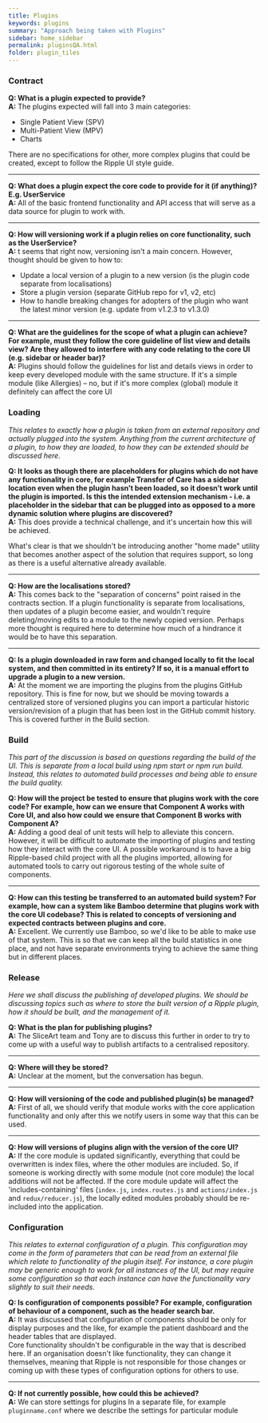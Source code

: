 ```yaml
---
title: Plugins
keywords: plugins
summary: "Approach being taken with Plugins"
sidebar: home_sidebar
permalink: pluginsQA.html
folder: plugin_tiles
---
```


### Contract  
**Q: What is a plugin expected to provide?**   
**A:** The plugins expected will fall into 3 main categories:  
- Single Patient View (SPV)  
- Multi-Patient View (MPV)  
- Charts  

There are no specifications for other, more complex plugins that could be created, except to follow the Ripple UI style guide.    

***

**Q: What does a plugin expect the core code to provide for it (if anything)? E.g. UserService**        
**A:** All of the basic frontend functionality and API access that will serve as a data source for plugin to work with.     

***

**Q: How will versioning work if a plugin relies on core functionality, such as the UserService?**   
**A:** t seems that right now, versioning isn't a main concern. However, thought should be given to how to:  
- Update a local version of a plugin to a new version (is the plugin code separate from localisations)  
- Store a plugin version (separate GitHub repo for v1, v2, etc)  
- How to handle breaking changes for adopters of the plugin who want the latest minor version (e.g. update from v1.2.3 to v1.3.0)  

***

**Q: What are the guidelines for the scope of what a plugin can achieve? For example, must they follow the core guideline of list view and details view? Are they allowed to interfere with any code relating to the core UI (e.g. sidebar or header bar)?**  
**A:** Plugins should follow the guidelines for list and details views in order to keep every developed module with the same structure. If it's a simple module (like Allergies) – no, but if it's more complex (global) module it definitely can affect the core UI  

### Loading
_This relates to exactly how a plugin is taken from an external repository and actually plugged into the system. Anything from the current architecture of a plugin, to how they are loaded, to how they can be extended should be discussed here._  

**Q: It looks as though there are placeholders for plugins which do not have any functionality in core, for example Transfer of Care has a sidebar location even when the plugin hasn’t been loaded, so it doesn’t work until the plugin is imported. Is this the intended extension mechanism - i.e. a placeholder in the sidebar that can be plugged into as opposed to a more dynamic solution where plugins are discovered?**  
**A:** This does provide a technical challenge, and it's uncertain how this will be achieved.  

What's clear is that we shouldn't be introducing another "home made" utility that becomes another aspect of the solution that requires support, so long as there is a useful alternative already available.    

***

**Q: How are the localisations stored?**   
**A:** This comes back to the "separation of concerns" point raised in the contracts section. If a plugin functionality is separate from localisations, then updates of a plugin become easier, and wouldn't require deleting/moving edits to a module to the newly copied version. Perhaps more thought is required here to determine how much of a hindrance it would be to have this separation.  

***

**Q:  Is a plugin downloaded in raw form and changed locally to fit the local system, and then committed in its entirety? If so, it is a manual effort to upgrade a plugin to a new version.**     
**A:** At the moment we are importing the plugins from the plugins GitHub repository. This is fine for now, but we should be moving towards a centralized store of versioned plugins you can import a particular historic version/revision of a plugin that has been lost in the GitHub commit history. This is covered further in the Build section.  

### Build
_This part of the discussion is based on questions regarding the build of the UI. This is separate from a local build using npm start or npm run build. Instead, this relates to automated build processes and being able to ensure the build quality._  

**Q: How will the project be tested to ensure that plugins work with the core code? For example, how can we ensure that Component A works with Core UI, and also how could we ensure that Component B works with Component A?**     
**A:** Adding a good deal of unit tests will help to alleviate this concern. However, it will be difficult to automate the importing of plugins and testing how they interact with the core UI. A possible workaround is to have a big Ripple-based child project with all the plugins imported, allowing for automated tools to carry out rigorous testing of the whole suite of components.     

***

**Q: How can this testing be transferred to an automated build system? For example, how can a system like Bamboo determine that plugins work with the core UI codebase? This is related to concepts of versioning and expected contracts between plugins and core.**   
**A:** Excellent. We currently use Bamboo, so we'd like to be able to make use of that system. This is so that we can keep all the build statistics in one place, and not have separate environments trying to achieve the same thing but in different places.  

### Release
_Here we shall discuss the publishing of developed plugins. We should be discussing topics such as where to store the built version of a Ripple plugin, how it should be built, and the management of it._  

**Q: What is the plan for publishing plugins?**   
**A:** The SliceArt team and Tony are to discuss this further in order to try to come up with a useful way to publish artifacts to a centralised repository.  

***

**Q: Where will they be stored?**  
**A:** Unclear at the moment, but the conversation has begun.  

***

**Q: How will versioning of the code and published plugin(s) be managed?**    
**A:** First of all, we should verify that module works with the core application functionality and only after this we notify users in some way that this can be used.  

***

**Q: How will versions of plugins align with the version of the core UI?**  
**A:** If the core module is updated significantly, everything that could be overwritten is index files, where the other modules are included. So, if someone is working directly with some module (not core module)  the local additions will not be affected. If the core module update will affect the 'includes-containing' files (`index.js`, `index.routes.js` and `actions/index.js` and `redux/reducer.js`), the locally edited modules probably should be re-included into the application.  

### Configuration
_This relates to external configuration of a plugin. This configuration may come in the form of parameters that can be read from an external file which relate to functionality of the plugin itself. For instance, a core plugin may be generic enough to work for all instances of the UI, but may require some configuration so that each instance can have the functionality vary slightly to suit their needs._  

**Q: Is configuration of components possible? For example, configuration of behaviour of a component, such as the header search bar.**    
**A:** It was discussed that configuration of components should be only for display purposes and the like, for example the patient dashboard and the header tables that are displayed.  
Core functionality shouldn't be configurable in the way that is described here. If an organisation doesn't like functionality, they can change it themselves, meaning that Ripple is not responsible for those changes or coming up with these types of configuration options for others to use.  

***

**Q: If not currently possible, how could this be achieved?**  
**A:** We can store settings for plugins In a separate file, for example `pluginname.conf` where we describe the settings for particular module  
